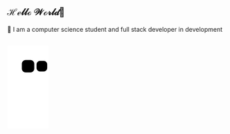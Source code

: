 ## ℋℯ𝓁𝓁ℴ 𝒲ℴ𝓇𝓁𝒹👋

📌 I am a computer science student and full stack developer in development
##




![Snake animation](https://github.com/geovanards/geovanards/blob/output/github-contribution-grid-snake.svg)

